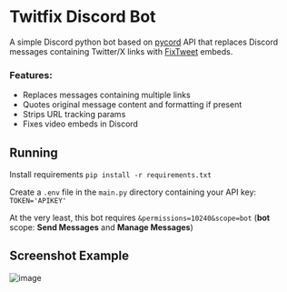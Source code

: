 # Twitfix Discord Bot

A simple Discord python bot based on [pycord](https://github.com/Pycord-Development/pycord) API that replaces Discord messages containing Twitter/X links with [FixTweet](https://github.com/FixTweet/FixTweet) embeds.

### Features:
- Replaces messages containing multiple links
- Quotes original message content and formatting if present
- Strips URL tracking params
- Fixes video embeds in Discord

## Running
Install requirements `pip install -r requirements.txt`

Create a `.env` file in the `main.py` directory containing your API key:
`TOKEN='APIKEY'`

At the very least, this bot requires `&permissions=10240&scope=bot` (**bot** scope: **Send Messages** and **Manage Messages**)

## Screenshot Example
![image](https://github.com/calvinklink/twitfix/assets/73358533/c3f60efc-260b-477d-ae32-40186a0fc735)

